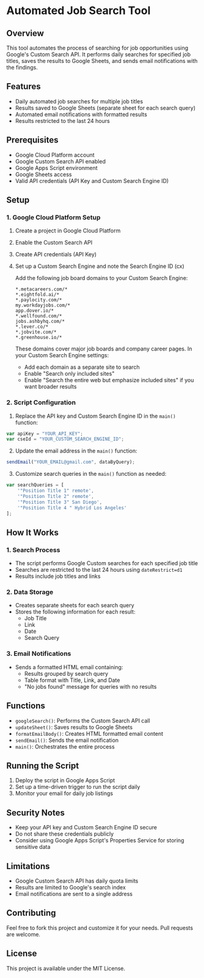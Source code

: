 # Automated Job Search Tool

## Overview
This tool automates the process of searching for job opportunities using Google's Custom Search API. It performs daily searches for specified job titles, saves the results to Google Sheets, and sends email notifications with the findings.

## Features
- Daily automated job searches for multiple job titles
- Results saved to Google Sheets (separate sheet for each search query)
- Automated email notifications with formatted results
- Results restricted to the last 24 hours

## Prerequisites
- Google Cloud Platform account
- Google Custom Search API enabled
- Google Apps Script environment
- Google Sheets access
- Valid API credentials (API Key and Custom Search Engine ID)

## Setup

### 1. Google Cloud Platform Setup
1. Create a project in Google Cloud Platform
2. Enable the Custom Search API
3. Create API credentials (API Key)
4. Set up a Custom Search Engine and note the Search Engine ID (cx)
   
   Add the following job board domains to your Custom Search Engine:
   ```
   *.metacareers.com/*
   *.eightfold.ai/*
   *.paylocity.com/*
   my.workdayjobs.com/*
   app.dover.io/*
   *.wellfound.com/*
   jobs.ashbyhq.com/*
   *.lever.co/*
   *.jobvite.com/*
   *.greenhouse.io/*
   ```
   
   These domains cover major job boards and company career pages. In your Custom Search Engine settings:
   - Add each domain as a separate site to search
   - Enable "Search only included sites"
   - Enable "Search the entire web but emphasize included sites" if you want broader results

### 2. Script Configuration
1. Replace the API key and Custom Search Engine ID in the `main()` function:
```javascript
var apiKey = "YOUR_API_KEY";
var cseId = "YOUR_CUSTOM_SEARCH_ENGINE_ID";
```

2. Update the email address in the `main()` function:
```javascript
sendEmail("YOUR_EMAIL@gmail.com", dataByQuery);
```

3. Customize search queries in the `main()` function as needed:
```javascript
var searchQueries = [
    '"Position Title 1" remote',
    '"Position Title 2" remote',
    '"Position Title 3" San Diego',
    '"Position Title 4 " Hybrid Los Angeles'
];
```

## How It Works

### 1. Search Process
- The script performs Google Custom searches for each specified job title
- Searches are restricted to the last 24 hours using `dateRestrict=d1`
- Results include job titles and links

### 2. Data Storage
- Creates separate sheets for each search query
- Stores the following information for each result:
  - Job Title
  - Link
  - Date
  - Search Query

### 3. Email Notifications
- Sends a formatted HTML email containing:
  - Results grouped by search query
  - Table format with Title, Link, and Date
  - "No jobs found" message for queries with no results

## Functions

- `googleSearch()`: Performs the Custom Search API call
- `updateSheet()`: Saves results to Google Sheets
- `formatEmailBody()`: Creates HTML formatted email content
- `sendEmail()`: Sends the email notification
- `main()`: Orchestrates the entire process

## Running the Script
1. Deploy the script in Google Apps Script
2. Set up a time-driven trigger to run the script daily
3. Monitor your email for daily job listings

## Security Notes
- Keep your API key and Custom Search Engine ID secure
- Do not share these credentials publicly
- Consider using Google Apps Script's Properties Service for storing sensitive data

## Limitations
- Google Custom Search API has daily quota limits
- Results are limited to Google's search index
- Email notifications are sent to a single address

## Contributing
Feel free to fork this project and customize it for your needs. Pull requests are welcome.

## License
This project is available under the MIT License.